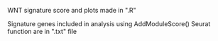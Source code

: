 WNT signature score and plots made in ".R"

Signature genes included in analysis using AddModuleScore() Seurat function are in ".txt" file
